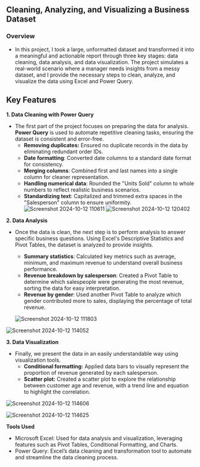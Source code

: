 ## Cleaning, Analyzing, and Visualizing a Business Dataset
### Overview
- In this project, I took a large, unformatted dataset and transformed it into a meaningful and actionable report through three key stages: data cleaning, data analysis, and data visualization. The project simulates a real-world scenario where a manager needs insights from a messy dataset, and I provide the necessary steps to clean, analyze, and visualize the data using Excel and Power Query.

## Key Features
**1. Data Cleaning with Power Query**
- The first part of the project focuses on preparing the data for analysis. **Power Query** is used to automate repetitive cleaning tasks, ensuring the dataset is consistent and error-free.
  - **Removing duplicates:** Ensured no duplicate records in the data by eliminating redundant order IDs.
  - **Date formatting**: Converted date columns to a standard date format for consistency.
  - **Merging columns**: Combined first and last names into a single column for cleaner representation.
  - **Handling numerical data**: Rounded the "Units Sold" column to whole numbers to reflect realistic business scenarios.
  - **Standardizing text**: Capitalized and trimmed extra spaces in the "Salesperson" column to ensure uniformity.
![Screenshot 2024-10-12 110611](https://github.com/user-attachments/assets/daaac0a4-dc2c-4555-973f-4d1f5f383683)
![Screenshot 2024-10-12 120402](https://github.com/user-attachments/assets/352645f9-c37a-499d-87c2-56e02b9a5d5a)

**2. Data Analysis**
- Once the data is clean, the next step is to perform analysis to answer specific business questions. Using Excel's Descriptive Statistics and Pivot Tables, the dataset is analyzed to provide insights.
  - **Summary statistics**: Calculated key metrics such as average, minimum, and maximum revenue to understand overall business performance.
  - **Revenue breakdown by salesperson**: Created a Pivot Table to determine which salespeople were generating the most revenue, sorting the data for easy interpretation.
  - **Revenue by gender**: Used another Pivot Table to analyze which gender contributed more to sales, displaying the percentage of total revenue.

  ![Screenshot 2024-10-12 111803](https://github.com/user-attachments/assets/75d17df6-599a-4176-9427-b491115e5e32)

![Screenshot 2024-10-12 114052](https://github.com/user-attachments/assets/de908bd2-a322-4620-88a7-138235f7c828)


**3. Data Visualization**
- Finally, we present the data in an easily understandable way using visualization tools.
  - **Conditional formatting:** Applied data bars to visually represent the proportion of revenue generated by each salesperson.
  - **Scatter plot:** Created a scatter plot to explore the relationship between customer age and revenue, with a trend line and equation to highlight the correlation.
    
![Screenshot 2024-10-12 114606](https://github.com/user-attachments/assets/8daf16a0-6e5a-447d-a22e-7b6787123ec9)

![Screenshot 2024-10-12 114625](https://github.com/user-attachments/assets/60aa41ca-337c-4edf-bd39-d5469279005b)

**Tools Used**
- Microsoft Excel: Used for data analysis and visualization, leveraging features such as Pivot Tables, Conditional Formatting, and Charts.
- Power Query: Excel’s data cleaning and transformation tool to automate and streamline the data cleaning process.
